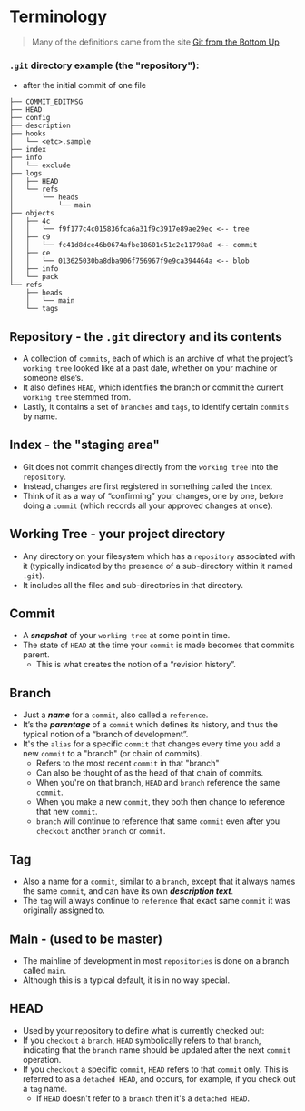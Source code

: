 # Terminology

> Many of the definitions came from the site [Git from the Bottom Up](https://jwiegley.github.io/git-from-the-bottom-up/)

### `.git` directory example (the "repository"):

- after the initial commit of one file

```
├── COMMIT_EDITMSG
├── HEAD
├── config
├── description
├── hooks
│   └── <etc>.sample
├── index
├── info
│   └── exclude
├── logs
│   ├── HEAD
│   └── refs
│       └── heads
│           └── main
├── objects
│   ├── 4c
│   │   └── f9f177c4c015836fca6a31f9c3917e89ae29ec <-- tree
│   ├── c9
│   │   └── fc41d8dce46b0674afbe18601c51c2e11798a0 <-- commit
│   ├── ce
│   │   └── 013625030ba8dba906f756967f9e9ca394464a <-- blob
│   ├── info
│   └── pack
└── refs
    ├── heads
    │   └── main
    └── tags
```

## Repository - the `.git` directory and its contents

- A collection of `commits`, each of which is an archive of what the project’s `working tree` looked like at a past date, whether on your machine or someone else’s.
- It also defines `HEAD`, which identifies the branch or commit the current `working tree` stemmed from.
- Lastly, it contains a set of `branches` and `tags`, to identify certain `commits` by name.

## Index - the "staging area"

- Git does not commit changes directly from the `working tree` into the `repository`.
- Instead, changes are first registered in something called the `index`.
- Think of it as a way of “confirming” your changes, one by one, before doing a `commit` (which records all your approved changes at once).

## Working Tree - your project directory

- Any directory on your filesystem which has a `repository` associated with it (typically indicated by the presence of a sub-directory within it named `.git`).
- It includes all the files and sub-directories in that directory.

## Commit

- A **_snapshot_** of your `working tree` at some point in time.
- The state of `HEAD` at the time your `commit` is made becomes that commit’s parent.
  - This is what creates the notion of a “revision history”.

## Branch

- Just a **_name_** for a `commit`, also called a `reference`.
- It’s the **_parentage_** of a `commit` which defines its history, and thus the typical notion of a “branch of development”.
- It's the `alias` for a specific `commit` that changes every time you add a new `commit` to a "branch" (or chain of commits).
  - Refers to the most recent `commit` in that "branch"
  - Can also be thought of as the head of that chain of commits.
  - When you're on that branch, `HEAD` and `branch` reference the same `commit`.
  - When you make a new `commit`, they both then change to reference that new `commit`.
  - `branch` will continue to reference that same `commit` even after you `checkout` another `branch` or `commit`.

## Tag

- Also a name for a `commit`, similar to a `branch`, except that it always names the same `commit`, and can have its own **_description text_**.
- The `tag` will always continue to `reference` that exact same `commit` it was originally assigned to.

## Main - (used to be master)

- The mainline of development in most `repositories` is done on a branch called `main`.
- Although this is a typical default, it is in no way special.

## HEAD

- Used by your repository to define what is currently checked out:
- If you `checkout` a `branch`, `HEAD` symbolically refers to that `branch`, indicating that the `branch` name should be updated after the next `commit` operation.
- If you `checkout` a specific `commit`, `HEAD` refers to that `commit` only. This is referred to as a `detached HEAD`, and occurs, for example, if you check out a `tag` name.
  - If `HEAD` doesn't refer to a `branch` then it's a `detached HEAD`.
